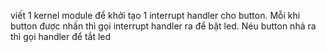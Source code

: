 viết 1 kernel module để khởi tạo 1 interrupt handler cho button. Mỗi khi button được nhấn thì gọi interrupt handler ra để bật led. Néu button nhả ra thì gọi handler để tắt led